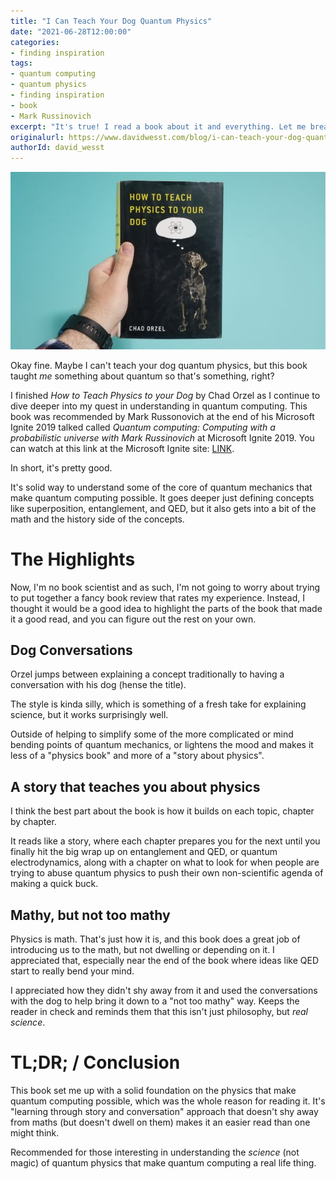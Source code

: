 ```yaml
---
title: "I Can Teach Your Dog Quantum Physics"
date: "2021-06-28T12:00:00"
categories:
- finding inspiration
tags:
- quantum computing
- quantum physics
- finding inspiration
- book
- Mark Russinovich
excerpt: "It's true! I read a book about it and everything. Let me breakdown the highlights of this book that does a pretty good job of explaining the physics behind quantum computing."
originalurl: https://www.davidwesst.com/blog/i-can-teach-your-dog-quantum-physics/
authorId: david_wesst
---
```


![A hand holding the book How to teach physics to your dog by Chad Orzel](/images/2021-06-28-i-can-teach-your-dog-quantum-physics/physics_dog_resized.jpg)

Okay fine. Maybe I can't teach your dog quantum physics, but this book taught _me_ something about quantum so that's something, right?

I finished _How to Teach Physics to your Dog_ by Chad Orzel as I continue to dive deeper into my quest in understanding in quantum computing. This book was recommended by Mark Russonovich at the end of his Microsoft Ignite 2019 talked called _Quantum computing: Computing with a probabilistic universe with Mark Russinovich_ at Microsoft Ignite 2019. You can watch at this link at the Microsoft Ignite site: [LINK](https://myignite.microsoft.com/archives/IG19-BRK4011).

In short, it's pretty good.

It's solid way to understand some of the core of quantum mechanics that make quantum computing possible. It goes deeper just defining concepts like superposition, entanglement, and QED, but it also gets into a bit of the math and the history side of the concepts.

# The Highlights
Now, I'm no book scientist and as such, I'm not going to worry about trying to put together a fancy book review that rates my experience. Instead, I thought it would be a good idea to highlight the parts of the book that made it a good read, and you can figure out the rest on your own.

## Dog Conversations
Orzel jumps between explaining a concept traditionally to having a conversation with his dog (hense the title). 

The style is kinda silly, which is something of a fresh take for explaining science, but it works surprisingly well. 

Outside of helping to simplify some of the more complicated or mind bending points of quantum mechanics, or lightens the mood and makes it less of a "physics book" and more of a "story about physics".

## A story that teaches you about physics
I think the best part about the book is how it builds on each topic, chapter by chapter. 

It reads like a story, where each chapter prepares you for the next until you finally hit the big wrap up on entanglement and QED, or quantum electrodynamics, along with a chapter on what to look for when people are trying to abuse quantum physics to push their own non-scientific agenda of making a quick buck.

## Mathy, but not too mathy
Physics is math. That's just how it is, and this book does a great job of introducing us to the math, but not dwelling or depending on it. I appreciated that, especially near the end of the book where ideas like QED start to really bend your mind.

I appreciated how they didn't shy away from it and used the conversations with the dog to help bring it down to a "not too mathy" way. Keeps the reader in check and reminds them that this isn't just philosophy, but _real science_.

# TL;DR; / Conclusion

This book set me up with a solid foundation on the physics that make quantum computing possible, which was the whole reason for reading it. It's "learning through story and conversation" approach that doesn't shy away from maths (but doesn't dwell on them) makes it an easier read than one might think.

Recommended for those interesting in understanding the _science_ (not magic) of quantum physics that make quantum computing a real life thing.
